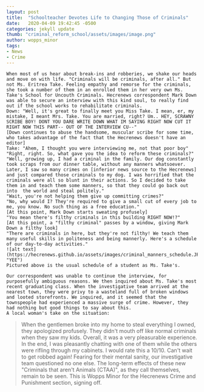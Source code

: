 ```yaml
---
layout: post
title:  "Schoolteacher Devotes Life to Changing Those of Criminals"
date:   2020-04-09 19:42:45 -0500
categories: jekyll update
thumb: "criminal_reform_school/assets/images/image.png"
author: wopps_minor
tags:
- News
- Crime
---
```


	When most of us hear about break-ins and robberies, we shake our heads and move on with life. "Criminals will be criminals, after all." But not Ms. Eritrea Take. Feeling empathy and remorse for the criminals, she took a number of them in an enrolled them in her very own Ms. Take's School for Uncouth Criminals. Hecrenews correspondent Mark Down was able to secure an interview with this kind soul, to really find out if the school works to rehabilitate criminals. 
	Down: "Well, it's great to finally meet you Miss Take. I mean, er, my mistake, I meant Mrs. Take. You are married, right? Um.. HEY, SCRAWNY SCRIBE BOY! DONT YOU DARE WRITE DOWN WHAT IM SAYING RIGHT NOW CUT IT RIGHT NOW THIS PART-- OUT OF THE INTERVIEW CU--"
	[Down continues to abuse the handsome, muscular scribe for some time, who takes advantage of the fact that the Hecrenews doesn't have an editor]
	Take: "Ahem, I thought you were interviewing me, not that poor boy"
	"Right, right. So, what gave you the idea to reform these criminals?"
	"Well, growing up, I had a criminal in the family. Our dog constantly took scraps from our dinner table, without any manners whatsoever. Later, I saw so many crimes on [inferior news source to the Hecrenews] and just compared those criminals to my dog. I was horrified that the criminals were all so blunt in their actions. So I decided to take them in and teach them some manners, so that they could go back out into  the world and steal politely."
	"Wait, you're not helping them give up committing crimes?"
	"No, why would I? They're required to give a small cut of every job to me, you know. No such thing as a free education."
	[At this point, Mark Down starts sweating profusely]
	"You mean there's filthy criminals in this building RIGHT NOW!?"
	[At this point, a "filthy criminal" passes by a window, giving Mark Down a filthy look]
	"There are criminals in here, but they're not filthy! We teach them many useful skills in politeness and being mannerly. Here's a schedule of our day-to-day activities."
	![alt text](https://hecrenews.github.io/assets/images/criminal_manners_schedule.JPG "YEE")
	Pictured above is the usual schedule of a student as Ms. Take's. 
	
	Our correspondent was unable to continue the interview, for purposefully ambiguous reasons. We then inquired about Ms. Take's most recent graduating class. When the investigative team arrived at the nearest town, they were privy to a wasteland full of broken windows and looted storefronts. We inquired, and it seemed that the townspeople had experienced a massive surge of crime. However, they had nothing but good things to say about this.
	A local woman's take on the situation:
 > When the gentlemen broke into my home to steal everything I owned, they apologized profusely. They didn't mouth off like normal criminals when they saw my kids. Overall, it was a very pleasurable experience. In the end, I was pleasantly chatting with one of them while the others were rifling through my cabinets. I would rate this a 10/10. Can't wait to get robbed again!
 Fearing for their mental sanity, our investigative team questioned no one else. The long-term effects of these new "Criminals that aren't Animals (CTAA)", as they call themselves, remain to be seen. This is Wopps Minor for the Hecrenews Crime and Punishment section, signing off.
	
